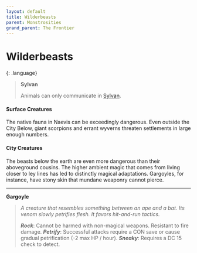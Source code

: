 ```yaml
---
layout: default
title: Wilderbeasts
parent: Monstrosities
grand_parent: The Frontier
---
```


# Wilderbeasts

{: .language}
> **Sylvan**
>
> Animals can only communicate in [Sylvan](../../more/languages/secret#sylvan).


#### Surface Creatures

The native fauna in Naevis can be exceedingly dangerous. Even outside the City Below, giant scorpions and errant wyverns threaten settlements in large enough numbers.

#### City Creatures

The beasts below the earth are even more dangerous than their aboveground cousins. The higher ambient magic that comes from living closer to ley lines has led to distinctly magical adaptations. Gargoyles, for instance, have stony skin that mundane weaponry cannot pierce.

---

**Gargoyle**

> _A creature that resembles something between an ape and a bat. Its venom slowly petrifies flesh. It favors hit-and-run tactics._
>
> ***Rock***: Cannot be harmed with non-magical weapons. Resistant to fire damage.
> ***Petrify***: Successful attacks require a CON save or cause gradual petrification (-2 max HP / hour).
> ***Sneaky***: Requires a DC 15 check to detect.